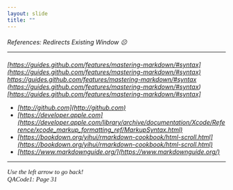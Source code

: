 ```yaml
---
layout: slide
title: "" 
---
```

[comment]: # (Notes)
[comment]: # (Refences that changes URL on current window- YUCK)
[comment]: # (###### used instead of <H>)
[comment]: # (--- used to add line to page)


<H6> References: Redirects Existing Window ☹️
<HR>
<p style="font-family: times, serif; font-size:15pt; font-style:normal"> <!---setting font--->
    
[https://guides.github.com/features/mastering-markdown/#syntax](https://guides.github.com/features/mastering-markdown/#syntax)<br /> 
https://guides.github.com/features/mastering-markdown/#syntax <br /> 
(https://guides.github.com/features/mastering-markdown/#syntax) <br /> 
[https://guides.github.com/features/mastering-markdown/#syntax] <br /> 
  * [http://github.com](http://github.com)<br /> 
  * [https://developer.apple.com](https://developer.apple.com/library/archive/documentation/Xcode/Reference/xcode_markup_formatting_ref/MarkupSyntax.html)<br /> 
  * [https://bookdown.org/yihui/rmarkdown-cookbook/html-scroll.html](https://bookdown.org/yihui/rmarkdown-cookbook/html-scroll.html)<br /> 
  * [https://www.markdownguide.org/](https://www.markdownguide.org/)<br /> 
</p>
    
<HR>
<p style="font-family: times, serif; font-size:11pt; font-style:italic"> <!---in line comments--->
Use the left arrow to go back!<br /> <!---in line comments--->
QACode1: Page 31
</p>

